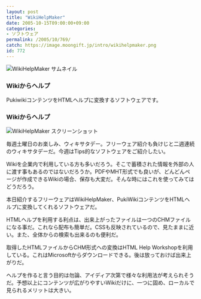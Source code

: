 ```yaml
---
layout: post
title: "WikiHelpMaker"
date: 2005-10-15T09:00:00+09:00
categories:
- ソフトウェア
permalink: /2005/10/769/
catch: https://image.moongift.jp/intro/wikihelpmaker.png
id: 772
---
```

 ![WikiHelpMaker サムネイル](https://image.moongift.jp/intro/wikihelpmaker.s.png "WikiHelpMaker サムネイル")
  

### Wikiからヘルプ
  
PukiwikiコンテンツをHTMLヘルプに変換するソフトウェアです。  
<!--more-->  

### Wikiからヘルプ
  

![WikiHelpMaker スクリーンショット](https://image.moongift.jp/intro/wikihelpmaker.png "WikiHelpMaker スクリーンショット")

  

毎週土曜日のお楽しみ、ウィキサタデー。フリーウェア紹介も負けじと二週連続のウィキサタデーだ。今週はTips的なソフトウェアをご紹介したい。

  

Wikiを企業内で利用している方も多いだろう。そこで蓄積された情報を外部の人に渡す事もあるのではないだろうか。PDFやMHT形式でも良いが、どんどんページが作成できるWikiの場合、保存も大変だ。そんな時にはこれを使ってみてはどうだろう。

  

本日紹介するフリーウェアはWikiHelpMaker、PukiWikiコンテンツをHTMLヘルプに変換してくれるソフトウェアだ。

  

HTMLヘルプを利用する利点は、出来上がったファイルは一つのCHMファイルになる事だ。これなら配布も簡単だ。CSSも反映されているので、見たままに近い。また、全体からの検索も出来るのも便利だ。

  

取得したHTMLファイルからCHM形式への変換はHTML Help Workshopを利用している。これはMicrosoftからダウンロードできる。後は放っておけば出来上がりだ。

  

ヘルプを作ると言う目的は勿論、アイディア次第で様々な利用法が考えられそうだ。予想以上にコンテンツが広がりやすいWikiだけに、一つに固め、ローカルで見られるメリットは大きい。

